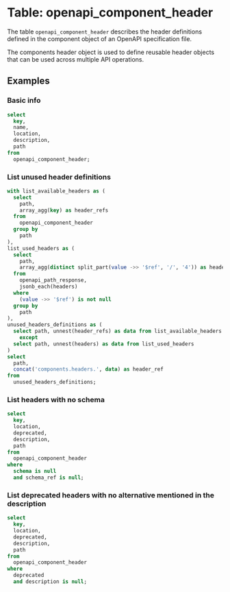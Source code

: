 # Table: openapi_component_header

The table `openapi_component_header` describes the header definitions defined in the component object of an OpenAPI specification file.

The components header object is used to define reusable header objects that can be used across multiple API operations.

## Examples

### Basic info

```sql
select
  key,
  name,
  location,
  description,
  path
from
  openapi_component_header;
```

### List unused header definitions

```sql
with list_available_headers as (
  select
    path,
    array_agg(key) as header_refs
  from
    openapi_component_header
  group by
    path
),
list_used_headers as (
  select
    path,
    array_agg(distinct split_part(value ->> '$ref', '/', '4')) as headers
  from
    openapi_path_response,
    jsonb_each(headers)
  where
    (value ->> '$ref') is not null
  group by
    path
),
unused_headers_definitions as (
  select path, unnest(header_refs) as data from list_available_headers
    except
  select path, unnest(headers) as data from list_used_headers
)
select
  path,
  concat('components.headers.', data) as header_ref
from
  unused_headers_definitions;
```

### List headers with no schema

```sql
select
  key,
  location,
  deprecated,
  description,
  path
from
  openapi_component_header
where
  schema is null
  and schema_ref is null;
```

### List deprecated headers with no alternative mentioned in the description

```sql
select
  key,
  location,
  deprecated,
  description,
  path
from
  openapi_component_header
where
  deprecated
  and description is null;
```
